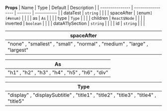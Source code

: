 **Props**
| Name | Type | Default | Description |
| --------------- | ----------------- | ------- | ----------- |
| dataTest | `string` | | |
| spaceAfter | `[`enum`](#enum)` | | |
| as | `As` | | |
| type | `Type` | | |
| children | `React$Node` | | |
| inverted | `boolean` | | |
| dataA11ySection | `string` | | |
| id | `string` | | |

| **spaceAfter**                                                            |
| ------------------------------------------------------------------------- |
| "none" , "smallest" , "small" , "normal" , "medium" , "large" , "largest" |

| **As**                                          |
| ----------------------------------------------- |
| "h1" , "h2" , "h3" , "h4" , "h5" , "h6" , "div" |

| **Type**                                                                             |
| ------------------------------------------------------------------------------------ |
| "display" , "displaySubtitle" , "title1" , "title2" , "title3" , "title4" , "title5" |
